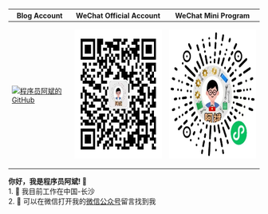|Blog Account|WeChat Official Account|WeChat Mini Program|
|----------------------------------------------------------------------|----------------------------------------------------------------------|----------------------------------------------------------------------|
| [![程序员阿斌的 GitHub](https://github-readme-stats.vercel.app/api?username=binzhang99&show_icons=true&title_color=fff&icon_color=79ff97&text_color=9f9f9f&bg_color=151515)](https://github.com/binzhang99) | <p align="center"><img src="./public_qr.jpg" width="258px" height="258px" /></p> | <p align="center"><img src="./miniprogram_code.jpg" width="258px" height="258px" /></p> |

__你好，我是程序员阿斌!  👋__ <br/>1. 🔭 我目前工作在中国-长沙<br/>2. 💬 可以在微信打开我的[微信公众号](https://mp.weixin.qq.com/s/uGjLPQR5x_YeKNzquIY4kA)留言找到我

